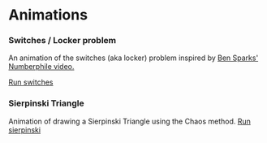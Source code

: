 # Animations
### Switches / Locker problem
An animation of the switches (aka locker) problem inspired by [Ben Sparks' Numberphile video.](https://www.youtube.com/watch?v=-UBDRX6bk-A)

[Run switches](https://bridgem.github.io/animations/switches.html)

### Sierpinski Triangle
Animation of drawing a Sierpinski Triangle using the Chaos method.
[Run sierpinski](https://bridgem.github.io/animations/sierpinkski.html)
